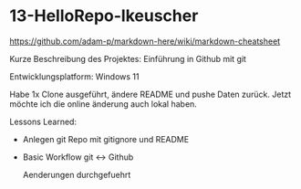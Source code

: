 # 13-HelloRepo-lkeuscher

https://github.com/adam-p/markdown-here/wiki/markdown-cheatsheet

Kurze Beschreibung des Projektes: Einführung in Github mit git

Entwicklungsplatform: Windows 11

Habe 1x Clone ausgeführt, ändere README und pushe Daten zurück.
Jetzt möchte ich die online änderung auch lokal haben.

Lessons Learned:
+ Anlegen git Repo mit gitignore und README
+ Basic Workflow git <-> Github


     Aenderungen durchgefuehrt

  
